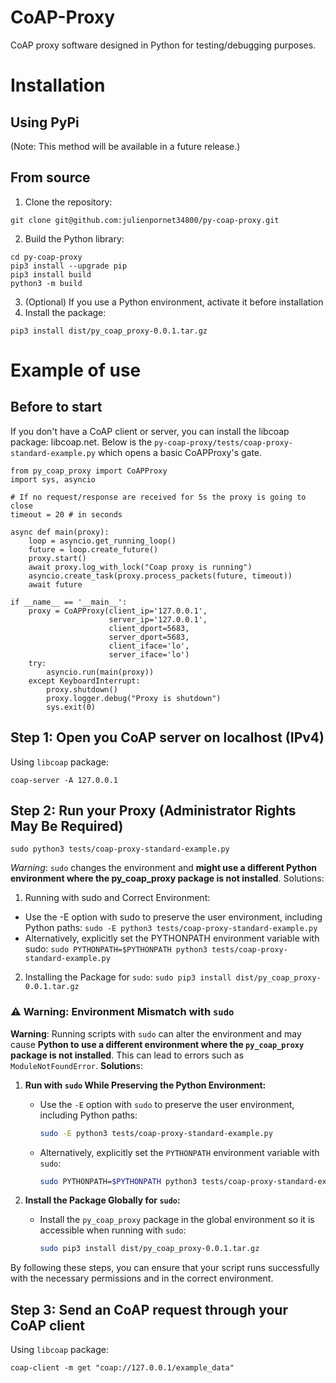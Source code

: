 # CoAP-Proxy
CoAP proxy software designed in Python for testing/debugging purposes.
# Installation
## Using PyPi
(Note: This method will be available in a future release.)
## From source
1. Clone the repository: 
``` 
git clone git@github.com:julienpornet34800/py-coap-proxy.git
```
2. Build the Python library:
```
cd py-coap-proxy
pip3 install --upgrade pip
pip3 install build
python3 -m build
```
3. (Optional) If you use a Python environment, activate it before installation
4. Install the package: 
```
pip3 install dist/py_coap_proxy-0.0.1.tar.gz
```
# Example of use
## Before to start
If you don't have a CoAP client or server, you can install the libcoap package: libcoap.net.
Below is the `py-coap-proxy/tests/coap-proxy-standard-example.py` which opens a basic CoAPProxy's gate.
```python3
from py_coap_proxy import CoAPProxy
import sys, asyncio

# If no request/response are received for 5s the proxy is going to close
timeout = 20 # in seconds 

async def main(proxy):
    loop = asyncio.get_running_loop()
    future = loop.create_future()
    proxy.start()
    await proxy.log_with_lock("Coap proxy is running")
    asyncio.create_task(proxy.process_packets(future, timeout)) 
    await future

if __name__ == '__main__':
    proxy = CoAPProxy(client_ip='127.0.0.1', 
                      server_ip='127.0.0.1',
                      client_dport=5683, 
                      server_dport=5683,
                      client_iface='lo',
                      server_iface='lo')
    try:
        asyncio.run(main(proxy))
    except KeyboardInterrupt:
        proxy.shutdown()
        proxy.logger.debug("Proxy is shutdown")
        sys.exit(0)
```
## Step 1: Open you CoAP server on localhost (IPv4)
Using `libcoap` package: 
```
coap-server -A 127.0.0.1
```
## Step 2: Run your Proxy (Administrator Rights May Be Required)
```
sudo python3 tests/coap-proxy-standard-example.py
```
*Warning*: `sudo` changes the environment and **might use a different Python environment where the py_coap_proxy package is not installed**.
Solutions:
1. Running with sudo and Correct Environment:
- Use the -E option with sudo to preserve the user environment, including Python paths: ```sudo -E python3 tests/coap-proxy-standard-example.py```
- Alternatively, explicitly set the PYTHONPATH environment variable with sudo: ```sudo PYTHONPATH=$PYTHONPATH python3 tests/coap-proxy-standard-example.py```
2. Installing the Package for `sudo`: ```sudo pip3 install dist/py_coap_proxy-0.0.1.tar.gz```

### ⚠️ Warning: Environment Mismatch with `sudo`
**Warning**: Running scripts with `sudo` can alter the environment and may cause **Python to use a different environment where the `py_coap_proxy` package is not installed**. This can lead to errors such as `ModuleNotFoundError`.
**Solution**s:
1. **Run with `sudo` While Preserving the Python Environment:**
   - Use the `-E` option with `sudo` to preserve the user environment, including Python paths:
     ```bash
     sudo -E python3 tests/coap-proxy-standard-example.py
     ```
   - Alternatively, explicitly set the `PYTHONPATH` environment variable with `sudo`:
     ```bash
     sudo PYTHONPATH=$PYTHONPATH python3 tests/coap-proxy-standard-example.py
     ```
2. **Install the Package Globally for `sudo`:**

   - Install the `py_coap_proxy` package in the global environment so it is accessible when running with `sudo`:
     ```bash
     sudo pip3 install dist/py_coap_proxy-0.0.1.tar.gz
     ```
By following these steps, you can ensure that your script runs successfully with the necessary permissions and in the correct environment.


## Step 3: Send an CoAP request through your CoAP client
Using `libcoap` package: 
```
coap-client -m get "coap://127.0.0.1/example_data"
```
